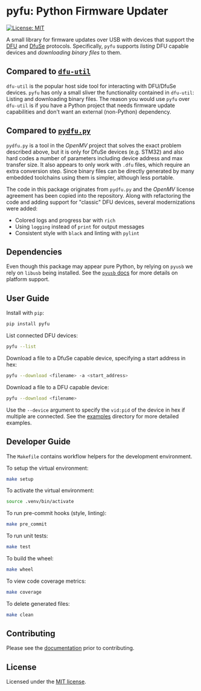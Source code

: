 # pyfu: Python Firmware Updater

[![License: MIT](https://img.shields.io/badge/License-MIT-yellow.svg)](https://opensource.org/licenses/MIT)

A small library for firmware updates over USB with devices that support the [DFU](https://www.usb.org/sites/default/files/DFU_1.1.pdf) and [DfuSe](http://dfu-util.sourceforge.net/dfuse.html) protocols. Specifically, `pyfu` supports _listing_ DFU capable devices and _downloading binary files_ to them.

## Compared to [`dfu-util`](http://dfu-util.sourceforge.net/)

`dfu-util` is the popular host side tool for interacting with DFU/DfuSe devices. `pyfu` has only a small sliver the functionality contained in `dfu-util`: Listing and downloading binary files. The reason you would use `pyfu` over `dfu-util` is if you have a Python project that needs firmware update capabilities and don't want an external (non-Python) dependency.

## Compared to [`pydfu.py`](https://github.com/openmv/openmv/blob/9f06eb4fe15f4f181250aa5848c3e3e51bb85506/tools/pydfu.py)

`pydfu.py` is a tool in the _OpenMV_ project that solves the exact problem described above, but it is only for DfuSe devices (e.g. STM32) and also hard codes a number of parameters including device address and max transfer size. It also appears to only work with `.dfu` files, which require an extra conversion step. Since binary files can be directly generated by many embedded toolchains using them is simpler, although less portable.

The code in this package originates from `pydfu.py` and the _OpenMV_ license agreement has been copied into the repository. Along with refactoring the code and adding support for "classic" DFU devices, several modernizations were added:

- Colored logs and progress bar with `rich`
- Using `logging` instead of `print` for output messages
- Consistent style with `black` and linting with `pylint`

## Dependencies

Even though this package may appear pure Python, by relying on `pyusb` we rely on `libusb` being installed. See the [`pyusb` docs](https://github.com/pyusb/pyusb#requirements-and-platform-support) for more details on platform support.

## User Guide

Install with `pip`:

```bash
pip install pyfu
```

List connected DFU devices:

```bash
pyfu --list
```

Download a file to a DfuSe capable device, specifying a start address in hex:

```bash
pyfu --download <filename> -a <start_address>
```

Download a file to a DFU capable device:

```bash
pyfu --download <filename>
```

Use the `--device` argument to specify the `vid:pid` of the device in hex if multiple are connected. See the [examples](examples/) directory for more detailed examples.

## Developer Guide

The `Makefile` contains workflow helpers for the development environment.

To setup the virtual environment:

```bash
make setup
```

To activate the virtual environment:

```bash
source .venv/bin/activate
```

To run pre-commit hooks (style, linting):

```bash
make pre_commit
```

To run unit tests:

```bash
make test
```

To build the wheel:

```bash
make wheel
```

To view code coverage metrics:

```bash
make coverage
```

To delete generated files:

```bash
make clean
```

## Contributing

Please see the [documentation](.github/CONTRIBUTING.md) prior to contributing.

## License

Licensed under the [MIT license](LICENSE).
